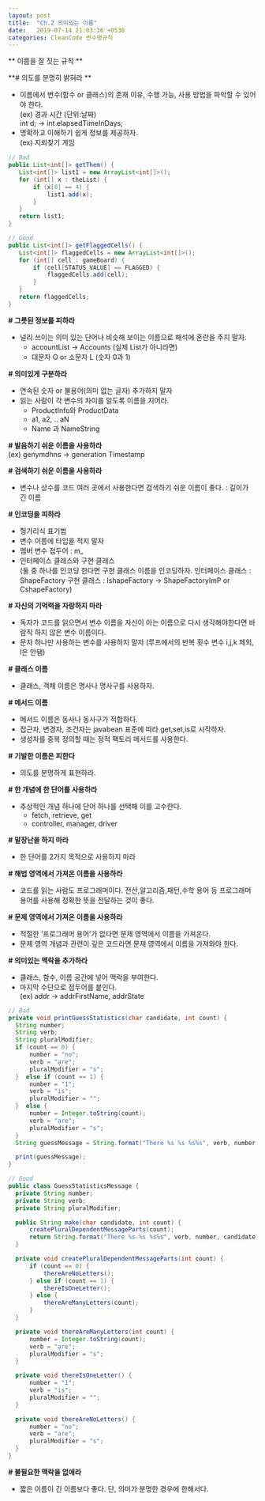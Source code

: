 ```yaml
---
layout: post
title:  "Ch.2 의미있는 이름"
date:   2019-07-14 21:03:36 +0530
categories: CleanCode 변수명규칙
---
```


** 이름을 잘 짓는 규칙 **

**\# 의도를 분명히 밝혀라 **
 - 이름에서 변수(함수 or 클래스)의 존재 이유, 수행 가능, 사용 방법을 파악할 수 있어야 한다.  
  (ex) 경과 시간 (단위:날짜)  
  int d; -> int elapsedTimeInDays;  
 - 명확하고 이해하기 쉽게 정보를 제공하자.  
 (ex) 지뢰찾기 게임
 
 ```java
 // Bad
 public List<int[]> getThem() {
    List<int[]> list1 = new ArrayList<int[]>();
    for (int[] x : theList) {
        if (x[0] == 4) {
            list1.add(x);
        }
    }
    return list1;
}
 ```  
 
 ```java
 // Good
 public List<int[]> getFlaggedCells() {
    List<int[]> flaggedCells = new ArrayList<int[]>();
    for (int[] cell : gameBoard) {
        if (cell[STATUS_VALUE] == FLAGGED) {
            flaggedCells.add(cell);
        }
    }
    return flaggedCells;
}
 ```

**\# 그릇된 정보를 피하라**
 - 널리 쓰이는 의미 있는 단어나 비슷해 보이는 이름으로 해석에 혼란을 주지 말자.
	- accountList -> Accounts (실제 List가 아니라면)
	- 대문자 O or 소문자 L (숫자 0과 1)  

**\# 의미있게 구분하라**
 - 연속된 숫자 or 불용어(의미 없는 글자) 추가하지 말자
 - 읽는 사람이 각 변수의 차이를 알도록 이름을 지어라.
	- ProductInfo와 ProductData
	- a1, a2, .. aN
	- Name 과 NameString

**\# 발음하기 쉬운 이름을 사용하라**  
 (ex) genymdhns -> generation Timestamp

**\# 검색하기 쉬운 이름을 사용하라**
 - 변수나 상수를 코드 여러 곳에서 사용한다면 검색하기 쉬운 이름이 좋다.
  : 길이가 긴 이름

**\# 인코딩을 피하라**
 - 헝가리식 표기법 
  - 변수 이름에 타입을 적지 말자
 - 멤버 변수 접두어 : m_
 - 인터페이스 클래스와 구현 클래스  
   (둘 중 하나를 인코딩 한다면 구현 클래스 이름을 인코딩하자. 
      인터페이스 클래스 : ShapeFactory
      구현 클래스 : IshapeFactory -> ShapeFactoryImP or CshapeFactory)

**\# 자신의 기억력을 자랑하지 마라**
 - 독자가 코드를 읽으면서 변수 이름을 자신이 아는 이름으로 다시 생각해야한다면 바람직 하지 않은 변수 이름이다.
 - 문자 하나만 사용하는 변수를 사용하지 말자
 (루프에서의 반복 횟수 변수 i,j,k 제외, l은 안됌)

**\# 클래스 이름**
 - 클래스, 객체 이름은 명사나 명사구를 사용하자.

**\# 메서드 이름**
 - 메서드 이름은 동사나 동사구가 적합하다. 
 - 접근자, 변경자, 조건자는 javabean 표준에 따라 get,set,is로 시작하자. 
 - 생성자를 중복 정의할 때는 정적 팩토리 메서드를 사용한다.

**\# 기발한 이름은 피한다**
 - 의도를 분명하게 표현하라.

**\# 한 개념에 한 단어를 사용하라**
 - 추상적인 개념 하나에 단어 하나를 선택해 이를 고수한다.
 	- fetch, retrieve, get
 	- controller, manager, driver

**\# 말장난을 하지 마라**
 - 한 단어를 2가지 목적으로 사용하지 마라

**\# 해법 영역에서 가져온 이름을 사용하라**
 - 코드를 읽는 사람도 프로그래머이다. 전산,알고리즘,패턴,수학 용어 등 프로그래머 용어를 사용해 정확한 뜻을 전달하는 것이 좋다.

**\# 문제 영역에서 가져온 이름을 사용하라**
 - 적절한 ‘프로그래머 용어’가 없다면 문제 영역에서 이름을 가져온다.
 - 문제 영역 개념과 관련이 깊은 코드라면 문제 영역에서 이름을 가져와야 한다.
 
**\# 의미있는 맥락을 추가하라**
 - 클래스, 함수, 이름 공간에 넣어 맥락을 부여한다. 
 - 마지막 수단으로 접두어를 붙인다.  
  (ex) addr -> addrFirstName, addrState
  
  ```java
  // Bad
private void printGuessStatistics(char candidate, int count) {
    String number;
    String verb;
    String pluralModifier;
    if (count == 0) {  
        number = "no";  
        verb = "are";  
        pluralModifier = "s";  
    }  else if (count == 1) {
        number = "1";  
        verb = "is";  
        pluralModifier = "";  
    }  else {
        number = Integer.toString(count);  
        verb = "are";  
        pluralModifier = "s";  
    }
    String guessMessage = String.format("There %s %s %s%s", verb, number, candidate, pluralModifier );

    print(guessMessage);
}
  ```
    
  ```java
  // Good
public class GuessStatisticsMessage {
    private String number;
    private String verb;
    private String pluralModifier;

    public String make(char candidate, int count) {
        createPluralDependentMessageParts(count);
        return String.format("There %s %s %s%s", verb, number, candidate, pluralModifier );
    }

    private void createPluralDependentMessageParts(int count) {
        if (count == 0) {
            thereAreNoLetters();
        } else if (count == 1) {
            thereIsOneLetter();
        } else {
            thereAreManyLetters(count);
        }
    }

    private void thereAreManyLetters(int count) {
        number = Integer.toString(count);
        verb = "are";
        pluralModifier = "s";
    }

    private void thereIsOneLetter() {
        number = "1";
        verb = "is";
        pluralModifier = "";
    }

    private void thereAreNoLetters() {
        number = "no";
        verb = "are";
        pluralModifier = "s";
    }
}
  ```
  
**\# 불필요한 맥락을 없애라**
 - 짧은 이름이 긴 이름보다 좋다. 단, 의미가 분명한 경우에 한해서다.



